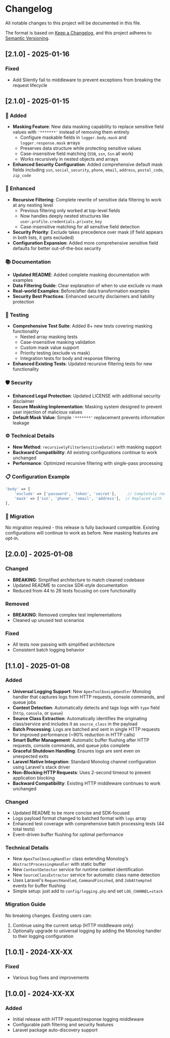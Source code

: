 # Changelog

All notable changes to this project will be documented in this file.

The format is based on [Keep a Changelog](https://keepachangelog.com/en/1.0.0/),
and this project adheres to [Semantic Versioning](https://semver.org/spec/v2.0.0.html).

## [2.1.0] - 2025-01-16

### Fixed
- Add Silently fail to middleware to prevent exceptions from breaking the request lifecycle

## [2.1.0] - 2025-01-15

### 🚀 Added
- **Masking Feature**: New data masking capability to replace sensitive field values with `'*******'` instead of removing them entirely
  - Configure maskable fields in `logger.body.mask` and `logger.response.mask` arrays
  - Preserves data structure while protecting sensitive values
  - Case-insensitive field matching (`SSN`, `ssn`, `Ssn` all work)
  - Works recursively in nested objects and arrays
- **Enhanced Security Configuration**: Added comprehensive default mask fields including `ssn`, `social_security`, `phone`, `email`, `address`, `postal_code`, `zip_code`

### 🔧 Enhanced
- **Recursive Filtering**: Complete rewrite of sensitive data filtering to work at any nesting level
  - Previous filtering only worked at top-level fields
  - Now handles deeply nested structures like `user.profile.credentials.private_key`
  - Case-insensitive matching for all sensitive field detection
- **Security Priority**: Exclude takes precedence over mask (if field appears in both lists, it gets excluded)
- **Configuration Expansion**: Added more comprehensive sensitive field defaults for better out-of-the-box security

### 📚 Documentation
- **Updated README**: Added complete masking documentation with examples
- **Data Filtering Guide**: Clear explanation of when to use exclude vs mask
- **Real-world Examples**: Before/after data transformation examples
- **Security Best Practices**: Enhanced security disclaimers and liability protection

### 🧪 Testing
- **Comprehensive Test Suite**: Added 8+ new tests covering masking functionality
  - Nested array masking tests
  - Case-insensitive masking validation
  - Custom mask value support
  - Priority testing (exclude vs mask)
  - Integration tests for body and response filtering
- **Enhanced Existing Tests**: Updated recursive filtering tests for new functionality

### 🛡️ Security
- **Enhanced Legal Protection**: Updated LICENSE with additional security disclaimer
- **Secure Masking Implementation**: Masking system designed to prevent user injection of malicious values
- **Default Mask Value**: Simple `'*******'` replacement prevents information leakage

### ⚙️ Technical Details
- **New Method**: `recursivelyFilterSensitiveData()` with masking support
- **Backward Compatibility**: All existing configurations continue to work unchanged
- **Performance**: Optimized recursive filtering with single-pass processing

### 📋 Configuration Example
```php
'body' => [
    'exclude' => ['password', 'token', 'secret'],     // Completely removed
    'mask' => ['ssn', 'phone', 'email', 'address'],  // Replaced with '*******'
],
```

### 🔄 Migration
No migration required - this release is fully backward compatible. Existing configurations will continue to work as before. New masking features are opt-in.

## [2.0.0] - 2025-01-08

### Changed
- **BREAKING**: Simplified architecture to match cleaned codebase
- Updated README to concise SDK-style documentation
- Reduced from 44 to 26 tests focusing on core functionality

### Removed
- **BREAKING**: Removed complex test implementations
- Cleaned up unused test scenarios

### Fixed
- All tests now passing with simplified architecture
- Consistent batch logging behavior

## [1.1.0] - 2025-01-08

### Added
- **Universal Logging Support**: New `ApexToolboxLogHandler` Monolog handler that captures logs from HTTP requests, console commands, and queue jobs
- **Context Detection**: Automatically detects and tags logs with `type` field (`http`, `console`, or `queue`)
- **Source Class Extraction**: Automatically identifies the originating class/service and includes it as `source_class` in the payload
- **Batch Processing**: Logs are batched and sent in single HTTP requests for improved performance (~90% reduction in HTTP calls)
- **Smart Buffer Management**: Automatic buffer flushing after HTTP requests, console commands, and queue jobs complete
- **Graceful Shutdown Handling**: Ensures logs are sent even on unexpected exits
- **Laravel Native Integration**: Standard Monolog channel configuration using Laravel's stack driver
- **Non-Blocking HTTP Requests**: Uses 2-second timeout to prevent application blocking
- **Backward Compatibility**: Existing HTTP middleware continues to work unchanged

### Changed
- Updated README to be more concise and SDK-focused
- Logs payload format changed to batched format with `logs` array
- Enhanced test coverage with comprehensive batch processing tests (44 total tests)
- Event-driven buffer flushing for optimal performance

### Technical Details
- New `ApexToolboxLogHandler` class extending Monolog's `AbstractProcessingHandler` with static buffer
- New `ContextDetector` service for runtime context identification
- New `SourceClassExtractor` service for automatic class name detection
- Uses Laravel's `RequestHandled`, `CommandFinished`, and `JobAttempted` events for buffer flushing
- Simple setup: just add to `config/logging.php` and set `LOG_CHANNEL=stack`

### Migration Guide
No breaking changes. Existing users can:
1. Continue using the current setup (HTTP middleware only)
2. Optionally upgrade to universal logging by adding the Monolog handler to their logging configuration

## [1.0.1] - 2024-XX-XX

### Fixed
- Various bug fixes and improvements

## [1.0.0] - 2024-XX-XX

### Added
- Initial release with HTTP request/response logging middleware
- Configurable path filtering and security features
- Laravel package auto-discovery support